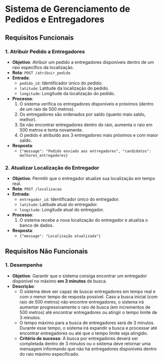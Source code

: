 # Sistema de Gerenciamento de Pedidos e Entregadores

## Requisitos Funcionais

### 1. Atribuir Pedido a Entregadores
- **Objetivo**: Atribuir um pedido a entregadores disponíveis dentro de um raio específico da localização.
- **Rota**: `POST /atribuir_pedido`
- **Entrada**:
  - `pedido_id`: Identificador único do pedido.
  - `latitude`: Latitude da localização do pedido.
  - `longitude`: Longitude da localização do pedido.
- **Processo**:
  1. O sistema verifica os entregadores disponíveis e próximos (dentro de um raio de 500 metros).
  2. Os entregadores são ordenados por saldo (quanto mais saldo, melhor).
  3. Se não encontrar entregadores dentro do raio, aumenta o raio em 500 metros e tenta novamente.
  4. O pedido é atribuído aos 3 entregadores mais próximos e com maior saldo.
- **Resposta**:
  - `{"message": "Pedido enviado aos entregadores", "candidatos": melhores_entregadores}`

### 2. Atualizar Localização do Entregador
- **Objetivo**: Permitir que o entregador atualize sua localização em tempo real.
- **Rota**: `POST /localizacao`
- **Entrada**:
  - `entregador_id`: Identificador único do entregador.
  - `latitude`: Latitude atual do entregador.
  - `longitude`: Longitude atual do entregador.
- **Processo**:
  1. O sistema recebe a nova localização do entregador e atualiza o banco de dados.
- **Resposta**:
  - `{"message": "Localização atualizada"}`

## Requisitos Não Funcionais

### 1. Desempenho
- **Objetivo**: Garantir que o sistema consiga encontrar um entregador disponível no máximo **em 3 minutos** de busca.
- **Descrição**:
  - O sistema deve ser capaz de buscar entregadores em tempo real e com o menor tempo de resposta possível. Caso a busca inicial (com raio de 500 metros) não encontre entregadores, o sistema irá aumentar progressivamente o raio de busca (em incrementos de 500 metros) até encontrar entregadores ou atingir o tempo limite de 3 minutos.
  - O tempo máximo para a busca de entregadores será de 3 minutos. Durante esse tempo, o sistema irá expandir a busca e processar até encontrar entregadores ou até que o tempo limite seja atingido.
  - **Critério de sucesso**: A busca por entregadores deverá ser completada dentro de 3 minutos ou o sistema deve retornar uma mensagem informando que não há entregadores disponíveis dentro do raio máximo especificado.



